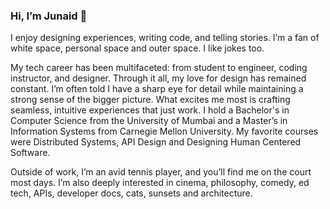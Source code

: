 ### Hi, I’m Junaid 👋 

I enjoy designing experiences, writing code, and telling stories. I’m a fan of white space, personal space and outer space. I like jokes too.

My tech career has been multifaceted: from student to engineer, coding instructor, and designer. Through it all, my love for design has remained constant. I’m often told I have a sharp eye for detail while maintaining a strong sense of the bigger picture. What excites me most is crafting seamless, intuitive experiences that just work. I hold a Bachelor's in Computer Science from the University of Mumbai and a Master’s in Information Systems from Carnegie Mellon University. My favorite courses were Distributed Systems, API Design and Designing Human Centered Software.

Outside of work, I’m an avid tennis player, and you’ll find me on the court most days. I’m also deeply interested in cinema, philosophy, comedy, ed tech, APIs, developer docs, cats, sunsets and architecture.

<!---
junaiddodhia/junaiddodhia is a ✨ special ✨ repository because its `README.md` (this file) appears on your GitHub profile.
You can click the Preview link to take a look at your changes.
--->
